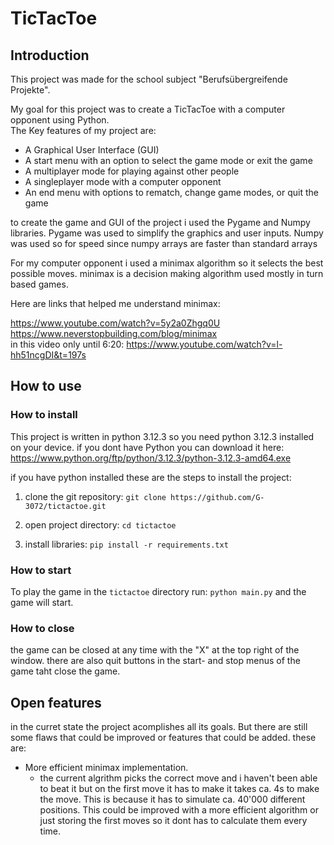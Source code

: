 # TicTacToe


## Introduction
This project was made for the school subject "Berufsübergreifende Projekte".

My goal for this project was to create a TicTacToe with a computer opponent using Python.  
The Key features of my project are:

- A Graphical User Interface (GUI)
- A start menu with an option to select the game mode or exit the game
- A multiplayer mode for playing against other people
- A singleplayer mode with a computer opponent
- An end menu with options to rematch, change game modes, or quit the game

to create the game and GUI of the project i used the Pygame and Numpy libraries. Pygame was used to simplify the graphics and user inputs. Numpy was used so for speed since numpy arrays are faster than standard arrays

For my computer opponent i used a minimax algorithm so it selects the best possible moves. minimax is a decision making algorithm used mostly in turn based games. 

Here are links that helped me understand minimax:

https://www.youtube.com/watch?v=5y2a0Zhgq0U  
https://www.neverstopbuilding.com/blog/minimax  
in this video only until 6:20: https://www.youtube.com/watch?v=l-hh51ncgDI&t=197s 

## How to use
### How to install 
This project is written in python 3.12.3 so you need python 3.12.3 installed on your device. if you dont have Python you can download it here: 
https://www.python.org/ftp/python/3.12.3/python-3.12.3-amd64.exe
  
if you have python installed these are the steps to install the project:  

1. clone the git repository: `git clone https://github.com/G-3072/tictactoe.git`

2. open project directory: `cd tictactoe`

3. install libraries: `pip install -r requirements.txt `


### How to start

To play the game in the `tictactoe` directory run: `python main.py` and the game will start. 

### How to close

the game can be closed at any time with the "X" at the top right of the window. there are also quit buttons in the start- and stop menus of the game taht close the game.

## Open features

in the curret state the project acomplishes all its goals. But there are still some flaws that could be improved or features that could be added. these are:  


- More efficient minimax implementation.
    - the current algrithm picks the correct move and i haven't been able to beat it but on the first move it has to make it takes ca. 4s to make the move. This is because it has to simulate ca. 40'000 different positions. 
    This could be improved with a more efficient algorithm or just storing the first moves so it dont has to calculate them every time.

